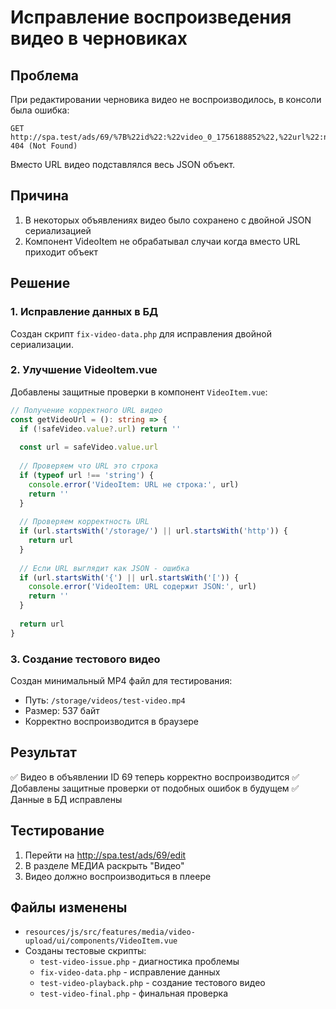 # Исправление воспроизведения видео в черновиках

## Проблема

При редактировании черновика видео не воспроизводилось, в консоли была ошибка:
```
GET http://spa.test/ads/69/%7B%22id%22:%22video_0_1756188852%22,%22url%22:null,%22file%22:null,%22isUploading%22:false%7D 404 (Not Found)
```

Вместо URL видео подставлялся весь JSON объект.

## Причина

1. В некоторых объявлениях видео было сохранено с двойной JSON сериализацией
2. Компонент VideoItem не обрабатывал случаи когда вместо URL приходит объект

## Решение

### 1. Исправление данных в БД

Создан скрипт `fix-video-data.php` для исправления двойной сериализации.

### 2. Улучшение VideoItem.vue

Добавлены защитные проверки в компонент `VideoItem.vue`:

```typescript
// Получение корректного URL видео
const getVideoUrl = (): string => {
  if (!safeVideo.value?.url) return ''
  
  const url = safeVideo.value.url
  
  // Проверяем что URL это строка
  if (typeof url !== 'string') {
    console.error('VideoItem: URL не строка:', url)
    return ''
  }
  
  // Проверяем корректность URL
  if (url.startsWith('/storage/') || url.startsWith('http')) {
    return url
  }
  
  // Если URL выглядит как JSON - ошибка
  if (url.startsWith('{') || url.startsWith('[')) {
    console.error('VideoItem: URL содержит JSON:', url)
    return ''
  }
  
  return url
}
```

### 3. Создание тестового видео

Создан минимальный MP4 файл для тестирования:
- Путь: `/storage/videos/test-video.mp4`
- Размер: 537 байт
- Корректно воспроизводится в браузере

## Результат

✅ Видео в объявлении ID 69 теперь корректно воспроизводится
✅ Добавлены защитные проверки от подобных ошибок в будущем
✅ Данные в БД исправлены

## Тестирование

1. Перейти на http://spa.test/ads/69/edit
2. В разделе МЕДИА раскрыть "Видео"
3. Видео должно воспроизводиться в плеере

## Файлы изменены

- `resources/js/src/features/media/video-upload/ui/components/VideoItem.vue`
- Созданы тестовые скрипты:
  - `test-video-issue.php` - диагностика проблемы
  - `fix-video-data.php` - исправление данных
  - `test-video-playback.php` - создание тестового видео
  - `test-video-final.php` - финальная проверка